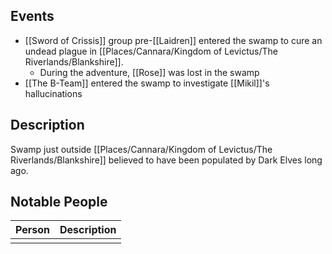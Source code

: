## Events
* [[Sword of Crissis]] group pre-[[Laidren]] entered the swamp to cure an undead plague in [[Places/Cannara/Kingdom of Levictus/The Riverlands/Blankshire]].
	* During the adventure, [[Rose]] was lost in the swamp
* [[The B-Team]] entered the swamp to investigate [[Mikil]]'s hallucinations

## Description
Swamp just outside [[Places/Cannara/Kingdom of Levictus/The Riverlands/Blankshire]] believed to have been populated by Dark Elves long ago.

## Notable People
| Person | Description |
| ------ | ----------- |
|        |             |